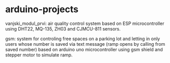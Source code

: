 # arduino-projects
vanjski_modul_prvi: air quality control system based on ESP microcontroller using DHT22, MQ-135, ZH03 and CJMCU-811 sensors. 

gsm: system for controling free spaces on a parking lot and letting in only users whose number is saved via text message (ramp opens by calling from saved number) based on arduino uno microcontroller using gsm shield and stepper motor to simulate ramp.  
